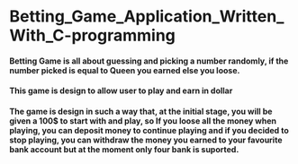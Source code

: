 # Betting_Game_Application_Written_With_C-programming

#### Betting Game is all about guessing and picking a number randomly, if the number picked is equal to Queen you earned else you loose.
#### This game is design to allow user to play and earn in dollar
#### The game is design in such a way that, at the initial stage, you will be given a 100$ to start with and play, so If you loose all the money when playing, you can deposit money to continue playing and if you decided to stop playing, you can withdraw the money you earned to your favourite bank account but at the moment only four bank is suported.

